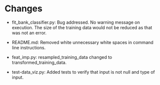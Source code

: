 # Changes

- fit_bank_classifier.py: Bug addressed. No warning message on execution. 
    The size of the training data would not be reduced as that was not an error.

- README.md: Removed white unnecessary white spaces in command line instructions.
- feat_imp.py: resampled_training_data changed to transformed_training_data.

- test-data_viz.py: Added tests to verify that input is not null and type of input.
